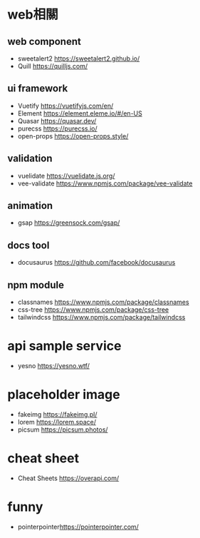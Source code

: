 # web相關

## web component
- sweetalert2 <https://sweetalert2.github.io/>
- Quill <https://quilljs.com/>


## ui framework
- Vuetify <https://vuetifyjs.com/en/>
- Element <https://element.eleme.io/#/en-US>
- Quasar <https://quasar.dev/>
- purecss <https://purecss.io/>
- open-props <https://open-props.style/>


## validation
- vuelidate <https://vuelidate.js.org/>
- vee-validate <https://www.npmjs.com/package/vee-validate>

## animation
- gsap <https://greensock.com/gsap/>


## docs tool
- docusaurus <https://github.com/facebook/docusaurus>

## npm module
- classnames <https://www.npmjs.com/package/classnames>
- css-tree <https://www.npmjs.com/package/css-tree>
- tailwindcss <https://www.npmjs.com/package/tailwindcss>

# api sample service

- yesno <https://yesno.wtf/>

# placeholder image
- fakeimg <https://fakeimg.pl/>
- lorem <https://lorem.space/>
- picsum <https://picsum.photos/>

# cheat sheet
- Cheat Sheets <https://overapi.com/>

# funny
- pointerpointer<https://pointerpointer.com/>
